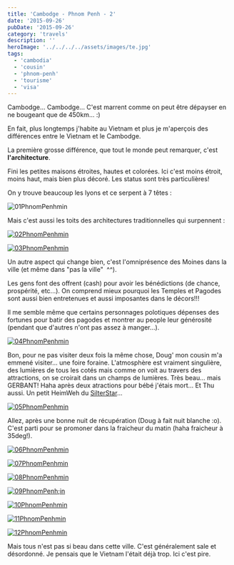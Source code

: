 ```yaml
---
title: 'Cambodge - Phnom Penh - 2'
date: '2015-09-26'
pubDate: '2015-09-26'
category: 'travels'
description: ''
heroImage: '../../../../assets/images/te.jpg'
tags:
  - 'cambodia'
  - 'cousin'
  - 'phnom-penh'
  - 'tourisme'
  - 'visa'
---
```


Cambodge... Cambodge... C'est marrent comme on peut être dépayser en ne bougeant que de 450km... :)

En fait, plus longtemps j'habite au Vietnam et plus je m'aperçois des différences entre le Vietnam et le Cambodge.

La première grosse différence, que tout le monde peut remarquer, c'est **l'architecture**.

Fini les petites maisons étroites, hautes et colorées. Ici c'est moins étroit, moins haut, mais bien plus décoré. Les status sont très particulières!

On y trouve beaucoup les lyons et ce serpent à 7 têtes :

![01PhnomPenhmin](http://malparty.fr/wp-content/uploads/2015/09/01PhnomPenhmin.jpg)

Mais c'est aussi les toits des architectures traditionnelles qui surpennent :

[![02PhnomPenhmin](http://malparty.fr/wp-content/uploads/2015/09/02PhnomPenhmin.jpg)](http://malparty.fr/wp-content/uploads/2015/09/02PhnomPenh.jpg)

[![03PhnomPenhmin](http://malparty.fr/wp-content/uploads/2015/09/03PhnomPenhmin.jpg)](http://malparty.fr/wp-content/uploads/2015/09/03PhnomPenh.jpg)

Un autre aspect qui change bien, c'est l'omniprésence des Moines dans la ville (et même dans "pas la ville"  ^^).

Les gens font des offrent (cash) pour avoir les bénédictions (de chance, prospérité, etc...). On comprend mieux pourquoi les Temples et Pagodes sont aussi bien entretenues et aussi imposantes dans le décors!!!

Il me semble même que certains personnages polotiques dépenses des fortunes pour batir des pagodes et montrer au people leur générosité (pendant que d'autres n'ont pas assez à manger...).

[![04PhnomPenhmin](http://malparty.fr/wp-content/uploads/2015/09/04PhnomPenhmin.jpg)](http://malparty.fr/wp-content/uploads/2015/09/04PhnomPenh.jpg)

Bon, pour ne pas visiter deux fois la même chose, Doug' mon cousin m'a emmené visiter... une foire foraine. L'atmosphère est vraiment singulière, des lumières de tous les cotés mais comme on voit au travers des attractions, on se croirait dans un champs de lumières. Très beau... mais GERBANT! Haha après deux atractions pour bébé j'étais mort... Et Thu aussi. Un petit HeimWeh du [SilterStar](<https://fr.wikipedia.org/wiki/Silver_Star_(Europa_Park)>)...

[![05PhnomPenhmin](http://malparty.fr/wp-content/uploads/2015/09/05PhnomPenhmin.jpg)](http://malparty.fr/wp-content/uploads/2015/09/05PhnomPenh.jpg)

Allez, après une bonne nuit de récupération (Doug à fait nuit blanche :o). C'est parti pour se promoner dans la fraicheur du matin (haha fraicheur à 35deg!).

[![06PhnomPenhmin](http://malparty.fr/wp-content/uploads/2015/09/06PhnomPenhmin.jpg)](http://malparty.fr/wp-content/uploads/2015/09/06PhnomPenh.jpg)

[![07PhnomPenhmin](http://malparty.fr/wp-content/uploads/2015/09/07PhnomPenhmin.jpg)](http://malparty.fr/wp-content/uploads/2015/09/07PhnomPenh.jpg)

[![08PhnomPenhmin](http://malparty.fr/wp-content/uploads/2015/09/08PhnomPenhmin.jpg)](http://malparty.fr/wp-content/uploads/2015/09/08PhnomPenh.jpg)

[![09PhnomPenh;in](http://malparty.fr/wp-content/uploads/2015/09/09PhnomPenhin.jpg)](http://malparty.fr/wp-content/uploads/2015/09/09PhnomPenh.jpg)

[![10PhnomPenhmin](http://malparty.fr/wp-content/uploads/2015/09/10PhnomPenhmin.jpg)](http://malparty.fr/wp-content/uploads/2015/09/10PhnomPenh.jpg)

[![11PhnomPenhmin](http://malparty.fr/wp-content/uploads/2015/09/11PhnomPenhmin.jpg)](http://malparty.fr/wp-content/uploads/2015/09/11PhnomPenh.jpg)

[![12PhnomPenhmin](http://malparty.fr/wp-content/uploads/2015/09/12PhnomPenhmin.jpg)](http://malparty.fr/wp-content/uploads/2015/09/12PhnomPenh.jpg)

Mais tous n'est pas si beau dans cette ville. C'est généralement sale et désordonné. Je pensais que le Vietnam l'était déjà trop. Ici c'est pire.
